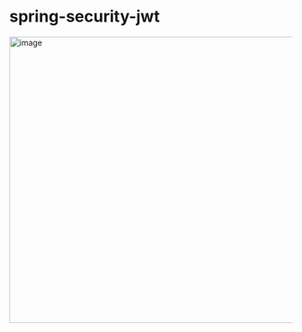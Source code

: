 # spring-security-jwt

<img width="509" alt="image" src="https://github.com/akkidarkhq/spring-security-jwt/assets/100999421/d3572464-2b1f-457c-8a6f-e5e8286bba12">
